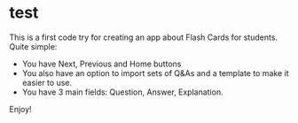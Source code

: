 # test
This is a first code try for creating an app about Flash Cards for students.
Quite simple:
- You have Next, Previous and Home buttons
- You also have an option to import sets of Q&As and a template to make it easier to use.
- You have 3 main fields: Question, Answer, Explanation.

Enjoy!
